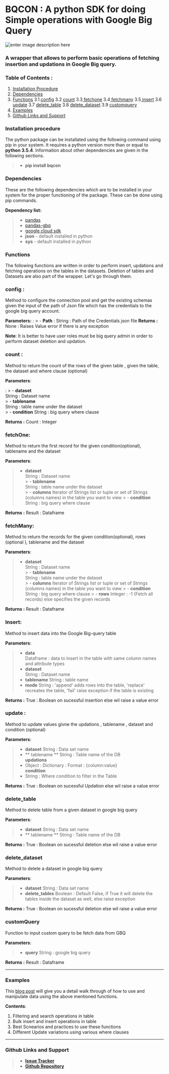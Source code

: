﻿
# BQCON : A python SDK for doing Simple operations with Google Big Query

![enter image description here](https://drive.google.com/uc?id=1gA8cw83S25mz1PzEi306Rq5fF_I4DRYp&export=download)

### A wrapper that allows to perform basic operations of fetching insertion and updations in Google Big query. 

### Table of Contents : 
1. [Installation Procedure](https://iyappan24.github.io/bqcon/#installation-procedure)
2. [Dependencies](https://iyappan24.github.io/bqcon/#dependencies)
3. [Functions](https://iyappan24.github.io/bqcon/#functions)
	3.1.[config](https://iyappan24.github.io/bqcon/#config--) 
	3.2 [count](https://iyappan24.github.io/bqcon/#count--)
	3.3[ fetchone](https://iyappan24.github.io/bqcon/#fetchone)
	3.4[ fetchmany](https://iyappan24.github.io/bqcon/#fetchmany)
	3.5[ insert](https://iyappan24.github.io/bqcon/#insert)
	3.6[ update](https://iyappan24.github.io/bqcon/#update-)
	3.7 [ delete_table](https://iyappan24.github.io/bqcon/#delete_table)
	3.8 [ delete_dataset](https://iyappan24.github.io/bqcon/#delete_dataset)
	3.9 [ customquery](https://iyappan24.github.io/bqcon/#customquery)
4. [Examples](https://iyappan24.github.io/bqcon/#examples)
5. [Github Links and Support](https://iyappan24.github.io/bqcon/#github-links-and-support)

### Installation procedure
The python package can be installated using the following command using pip in your system. It requires a python version more than or equal to **python 3.5.4**. Information about other dependencies are given in the following sections.

> - **pip install bqcon**

### Dependencies 
These are the following dependencies which are to be installed in your system for the proper functioning of the package. These can be done using pip commands.  

**Dependency list:** 
> -  [pandas](https://pypi.org/project/pandas/) 
> - [pandas-gbq](https://pandas-gbq.readthedocs.io/en/latest/)
>-  [google cloud sdk ](https://cloud.google.com/python/setup)
> -  **json** - default installed in python 
> - **sys** - default installed in python 

### Functions 
The following functions are written in order to perform insert, updations and fetching operations on the tables in the datasets. Deletion of tables and Datasets are also part of the wrapper.  Let's go through them. 

### config  : 
Method to configure the connection pool and get the existing schemas given the input of the path of Json file which has the credentials to the google big query account. 

**Parameters:**
:	 > - **Path** : String : 
Path of the Credentials json file 
**Returns :** None : Raises Value error if there is any exception

**Note**: It is better to have user roles must be big query admin in order to perform dataset deletion and updation. 


### count  :
 
Method to return the count of the rows of the given table , given the table, the dataset and where clause (optional)

**Parameters**:

:	 > - **dataset**  
	String : Dataset name  
	 > - **tablename**  
	 String : table name under the dataset  
	 > - **condition** 
	 String : big query where clause
	 
**Returns :** Count : Integer 


### fetchOne: 
Method to return the first record for the given condition(optional), tablename and the dataset 

**Parameters**:

 > - **dataset**  
	String : Dataset name  
	 > - **tablename**  
	 String : table name under the dataset  
	 > - **columns** 
	  Iterator of Strings list or tuple or set of Strings (columns names) in the table you want to view
	 > - **condition** 
	 String : big query where clause

**Returns :** Result : Dataframe 


### fetchMany:
Method to return the records for the given condition(optional), rows (optional ), tablename and the dataset 

**Parameters**:

 > - **dataset**  
	String : Dataset name  
	 > - **tablename**  
	 String : table name under the dataset  
	 > - **columns** 
	  Iterator of Strings list or tuple or set of Strings (columns names) in the table you want to view
	 > - **condition** 
	 String : big query where clause
	 > - **rows** 
	  Integer : -1 (Fetch all records) else specifies the given records

**Returns :** Result : Dataframe 


### Insert:
Method to insert data into the Google Big-query table

**Parameters**:
>-  **data**  
Dataframe : data to insert in the table with same column names and attribute types  
>- **dataset**  
String : Dataset name  
>- **tablename**
  String : table name  
>-  **mode** 
 String :  'append' adds rows into the table, 'replace' recreates the table, 'fail' raise exception if the table is existing
 
**Returns :** True : Boolean on sucessful insertion  else wil raise a value error 

### update : 

Method to update values givne the updations , tablename , dataset  and condition (optional)

**Parameters**:

> - **dataset** 
 String : Data set name  
> - ** tablename **
  String : Table name of the DB  
**updations**
 > - Object : Dictionary : Format : {column:value}  
**condition**
 > - String : Where condition to filter in the Table

**Returns :**  True : Boolean on sucessful Updation  else wil raise a value error 

### delete_table 
Method to delete table from a given dataset in google big query 

**Parameters**: 

> - **dataset** 
 String : Data set name  
> - ** tablename **
  String : Table name of the DB  

**Returns :**  True : Boolean on sucessful deletion  else wil raise a value error 

### delete_dataset
Method to delete a dataset in google big query

**Parameters**: 
 > - **dataset** 
 String : Data set name  
> -  **delete_tables** 
 Boolean : Default False, if True it will delete the tables inside the dataset as well, else raise exception
  
**Returns :**  True : Boolean on sucessful deletion  else wil raise a value error 


### customQuery

Function to input custom query to be fetch data from GBQ

**Parameters**:
> - **query**
 String : google big query
 
**Returns :** Result : Dataframe 


----
### Examples

This [blog post](https://www.iyappanatwork.info/post/python-wrapper-for-google-big-query-bqcon) will give you a detail walk through of how to use and  manipulate data using the above mentioned functions. 

**Contents**: 
1.  Filtering and search operations in table 
2.  Bulk insert and insert operations in table 
3.  Best Scnearios  and practices to use these functions 
4. Different Update variations using various where clauses 

----
### Github Links and Support

>- **[Issue Tracker](https://github.com/iyappan24/bqcon/issues)**  
>- **[Github Repository](https://github.com/iyappan24/bqcon)** 

